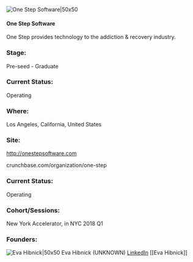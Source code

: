 

![One Step Software|50x50](https://apimg.techstars.com/connect/images/image_files/5ab111f6c1a4b81e66000012/original/Screen_Shot_2018-03-20_at_9.51.32_AM.png)

#### One Step Software
One Step provides technology to the addiction & recovery industry.

### Stage: 
Pre-seed - Graduate 

### Current Status: 
Operating

### Where:
Los Angeles, California, United States

### Site:
http://onestepsoftware.com



crunchbase.com/organization/one-step

### Current Status: 
Operating

### Cohort/Sessions: 
New York Accelerator, in NYC 2018 Q1

### Founders: 

![Eva Hibnick|50x50](https://apimg.techstars.com/connect/images/image_files/5ab1121ec1a4b81e66000013/original/Screen_Shot_2018-03-20_at_9.50.40_AM.png) Eva Hibnick (UNKNOWN) [LinkedIn](https://linkedin.com/in/ehibnick) [[Eva Hibnick]]


